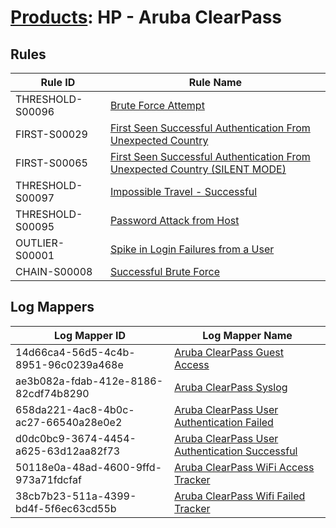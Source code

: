 # [Products](README.md): HP - Aruba ClearPass

## Rules

|Rule ID|Rule Name|
|----|----|
|THRESHOLD-S00096|[Brute Force Attempt](../rules/THRESHOLD-S00096.md)|
|FIRST-S00029|[First Seen Successful Authentication From Unexpected Country](../rules/FIRST-S00029.md)|
|FIRST-S00065|[First Seen Successful Authentication From Unexpected Country (SILENT MODE)](../rules/FIRST-S00065.md)|
|THRESHOLD-S00097|[Impossible Travel - Successful](../rules/THRESHOLD-S00097.md)|
|THRESHOLD-S00095|[Password Attack from Host](../rules/THRESHOLD-S00095.md)|
|OUTLIER-S00001|[Spike in Login Failures from a User](../rules/OUTLIER-S00001.md)|
|CHAIN-S00008|[Successful Brute Force](../rules/CHAIN-S00008.md)|


## Log Mappers

|Log Mapper ID|Log Mapper Name|
|----|----|
|14d66ca4-56d5-4c4b-8951-96c0239a468e|[Aruba ClearPass Guest Access](../mappings/14d66ca4-56d5-4c4b-8951-96c0239a468e.md)|
|ae3b082a-fdab-412e-8186-82cdf74b8290|[Aruba ClearPass Syslog](../mappings/ae3b082a-fdab-412e-8186-82cdf74b8290.md)|
|658da221-4ac8-4b0c-ac27-66540a28e0e2|[Aruba ClearPass User Authentication Failed](../mappings/658da221-4ac8-4b0c-ac27-66540a28e0e2.md)|
|d0dc0bc9-3674-4454-a625-63d12aa82f73|[Aruba ClearPass User Authentication Successful](../mappings/d0dc0bc9-3674-4454-a625-63d12aa82f73.md)|
|50118e0a-48ad-4600-9ffd-973a71fdcfaf|[Aruba ClearPass WiFi Access Tracker](../mappings/50118e0a-48ad-4600-9ffd-973a71fdcfaf.md)|
|38cb7b23-511a-4399-bd4f-5f6ec63cd55b|[Aruba ClearPass Wifi Failed Tracker](../mappings/38cb7b23-511a-4399-bd4f-5f6ec63cd55b.md)|


